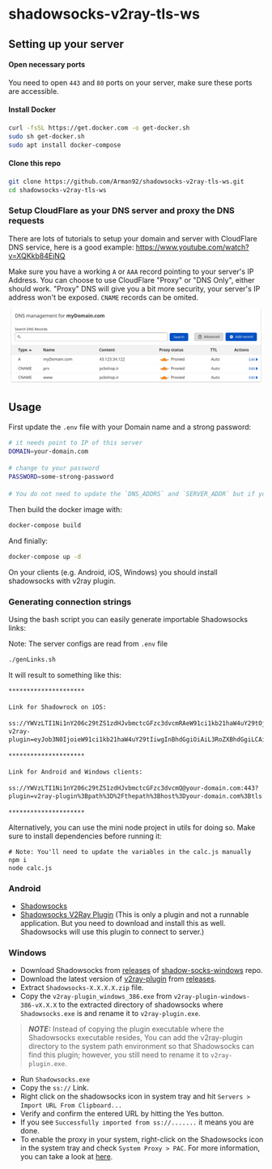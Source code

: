 
# shadowsocks-v2ray-tls-ws

## Setting up your server
#### Open necessary ports
You need to open `443` and `80` ports on your server, make sure these ports are accessible.


#### Install Docker
```bash
curl -fsSL https://get.docker.com -o get-docker.sh
sudo sh get-docker.sh
sudo apt install docker-compose
```

#### Clone this repo
```bash
git clone https://github.com/Arman92/shadowsocks-v2ray-tls-ws.git
cd shadowsocks-v2ray-tls-ws
```

### Setup CloudFlare as your DNS server and proxy the DNS requests
There are lots of tutorials to setup your domain and server with CloudFlare DNS service, here is a good example:
https://www.youtube.com/watch?v=XQKkb84EjNQ

Make sure you have a working `A` or `AAA` record pointing to your server's IP Address.
You can choose to use CloudFlare "Proxy" or "DNS Only", either should work. "Proxy" DNS will give you a bit more security, your server's IP address won't be exposed. `CNAME` records can be omited.

![Cloudflare DNS](https://github.com/Arman92/shadowsocks-v2ray-tls-ws/blob/master/github/cloudflare-dns.png?raw=true)


## Usage

First update the `.env` file with your Domain name and a strong password:
```bash
# it needs point to IP of this server
DOMAIN=your-domain.com

# change to your password
PASSWORD=some-strong-password

# You do not need to update the `DNS_ADDRS` and `SERVER_ADDR` but if you have a specific DNS server, you can change it.
```

Then build the docker image with:
```bash
docker-compose build
```

And finially:
```bash
docker-compose up -d
```

On your clients (e.g. Android, iOS, Windows) you should install shadowsocks with v2ray plugin.

### Generating connection strings
Using the bash script you can easily generate importable Shadowsocks links:

Note: The server configs are read from `.env` file
```bash
./genLinks.sh
```

It will result to something like this:

```
*********************

Link for Shadowrock on iOS:

ss://YWVzLTI1Ni1nY206c29tZS1zdHJvbmctcGFzc3dvcmRAeW91ci1kb21haW4uY29tOjQ0Mw?v2ray-plugin=eyJob3N0IjoieW91ci1kb21haW4uY29tIiwgInBhdGgiOiAiL3RoZXBhdGgiLCAibXV4IjogdHJ1ZSwgIm1vZGUiOiAid2Vic29ja2V0IiwgInRscyI6IHRydWV9Cg

*********************

Link for Android and Windows clients:

ss://YWVzLTI1Ni1nY206c29tZS1zdHJvbmctcGFzc3dvcmQ@your-domain.com:443?plugin=v2ray-plugin%3Bpath%3D%2Fthepath%3Bhost%3Dyour-domain.com%3Btls

*********************
```


Alternatively, you can use the mini node project in utils for doing so. Make sure to install dependencies before running it:

```
# Note: You'll need to update the variables in the calc.js manually
npm i
node calc.js
```

### Android

 - [Shadowsocks](https://play.google.com/store/apps/details?id=com.github.shadowsocks&hl=en_GB&gl=US)
 - [Shadowsocks V2Ray Plugin](https://play.google.com/store/apps/details?id=com.github.shadowsocks.plugin.v2ray&hl=en_GB&gl=US) (This is only a plugin and not a runnable application. But you need to download and install this as well. Shadowsocks will use this plugin to connect to server.)


### Windows
- Download Shadowsocks from [releases](https://github.com/shadowsocks/shadowsocks-windows/releases) of [shadow-socks-windows](https://github.com/shadowsocks/shadowsocks-windows) repo.
- Download the latest version of [v2ray-plugin](https://github.com/shadowsocks/v2ray-plugin) from [releases](https://github.com/shadowsocks/v2ray-plugin/releases).
- Extract `Shadowsocks-X.X.X.X.zip` file.
- Copy the `v2ray-plugin_windows_386.exe` from `v2ray-plugin-windows-386-vX.X.X` to the extracted directory of shadowsocks where `Shadowsocks.exe` is and rename it to `v2ray-plugin.exe`.
> **_NOTE:_**  Instead of copying the plugin executable where the Shadowsocks executable resides, You can add the v2ray-plugin directory to the system path environment so that Shadowsocks can find this plugin; however, you still need to rename it to `v2ray-plugin.exe`.
- Run `Shadowsocks.exe`
- Copy the `ss://` Link.
- Right click on the shadowsocks icon in system tray and hit `Servers > Import URL From Clipboard...`
- Verify and confirm the entered URL by hitting the Yes button.
- If you see `Successfully imported from ss://.......` it means you are done.
- To enable the proxy in your system, right-click on the Shadowsocks icon in the system tray and check `System Proxy > PAC`. For more information, you can take a look at [here](https://github.com/shadowsocks/shadowsocks-windows/blob/main/README.md).



